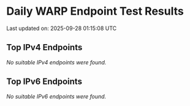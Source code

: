 # Daily WARP Endpoint Test Results

Last updated on: 2025-09-28 01:15:08 UTC

## Top IPv4 Endpoints

*No suitable IPv4 endpoints were found.*


## Top IPv6 Endpoints

*No suitable IPv6 endpoints were found.*

